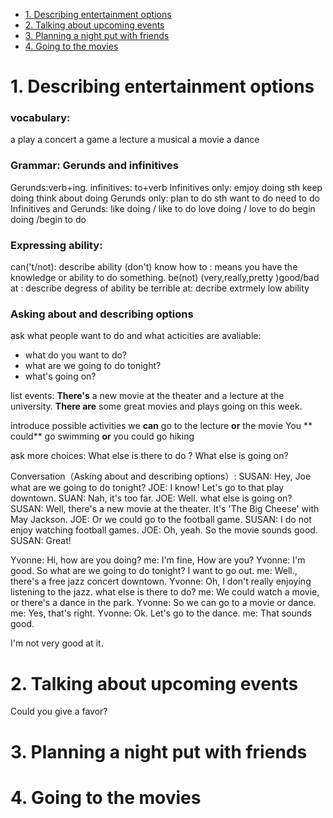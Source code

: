 
* [1. Describing entertainment options](https://github.com/MingxiaGuo/English/blob/master/EF/4-1_Entertainment.md#1-describing-entertainment-options)
* [2. Talking about upcoming events](https://github.com/MingxiaGuo/English/blob/master/EF/4-1_Entertainment.md#2-talking-about-upcoming-events)
* [3. Planning a night put with friends](https://github.com/MingxiaGuo/English/blob/master/EF/4-1_Entertainment.md#3-planning-a-night-put-with-friends)
* [4. Going to the movies](https://github.com/MingxiaGuo/English/blob/master/EF/4-1_Entertainment.md#4-going-to-the-movies)

# 1. Describing entertainment options

### vocabulary:

a play
a concert
a game
a lecture
a musical
a movie
a dance

### Grammar: Gerunds and infinitives
Gerunds:verb+ing.  infinitives: to+verb
Infinitives only:
emjoy doing sth
keep doing
think about doing
Gerunds only:
plan to do sth
want to do 
need to do 
Infinitives and Gerunds:
like doing / like to do 
love doing / love to do
begin doing /begin to do 

### Expressing ability:
can('t/not): describe ability
(don't) know how to : means you have the knowledge or ability to do something.
be(not) (very,really,pretty )good/bad at  : describe degress of ability
be terrible at: decribe extrmely low ability

### Asking about and describing options
ask what people want to do and what acticities are avaliable:
* what do you want to do?
* what are we going to do tonight?
* what's going on?

list events:
**There's** a new movie at the theater and a lecture at the university.
**There are** some great movies and plays going on this week.

introduce possible activities
we **can** go to the lecture **or** the movie
You ** could** go swimming **or** you could go hiking


ask more choices:
What else is there to do ?
What else is going on?


Conversation（Asking about and describing options）:
SUSAN: Hey, Joe what are we going to do tonight?
JOE:   I know! Let's go to that play downtown.
SUAN:  Nah, it's too far.
JOE:   Well. what else is going on?
SUSAN: Well, there's a new movie at the theater. It's 'The Big Cheese' with May Jackson.
JOE:   Or we could go to the football game.
SUSAN: I do not enjoy watching football games.
JOE:   Oh, yeah. So the movie sounds good.
SUSAN: Great!



Yvonne: Hi, how are you doing?
me:     I'm fine, How are you?
Yvonne: I'm good. So what are we going to do tonight? I want to go out.
me:     Well., there's a free jazz concert downtown.
Yvonne: Oh, I don't really enjoying listening to the jazz. what else is there to do?
me:     We could watch a movie, or there's a dance in the park.
Yvonne: So we can go to a movie or dance.
me:     Yes, that's right.
Yvonne: Ok. Let's go to the dance.
me:     That sounds good.


I'm not very good at it.


# 2. Talking about upcoming events
Could you give a favor?

# 3. Planning a night put with friends
# 4. Going to the movies



